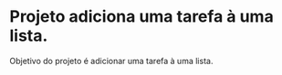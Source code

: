 # Projeto adiciona uma tarefa à uma lista.

Objetivo do projeto é adicionar uma tarefa à uma lista.
